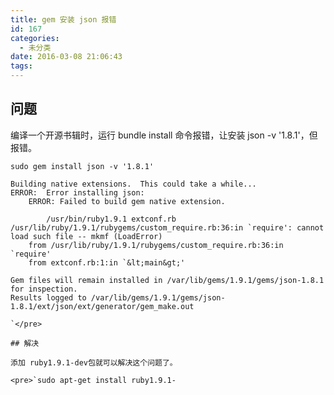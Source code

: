 ```yaml
---
title: gem 安装 json 报错
id: 167
categories:
  - 未分类
date: 2016-03-08 21:06:43
tags:
---
```


## 问题

编译一个开源书辑时，运行 bundle install 命令报错，让安装 json -v '1.8.1'，但报错。

    sudo gem install json -v '1.8.1'

    Building native extensions.  This could take a while...
    ERROR:  Error installing json:
        ERROR: Failed to build gem native extension.

            /usr/bin/ruby1.9.1 extconf.rb
    /usr/lib/ruby/1.9.1/rubygems/custom_require.rb:36:in `require': cannot load such file -- mkmf (LoadError)
        from /usr/lib/ruby/1.9.1/rubygems/custom_require.rb:36:in `require'
        from extconf.rb:1:in `&lt;main&gt;'

    Gem files will remain installed in /var/lib/gems/1.9.1/gems/json-1.8.1 for inspection.
    Results logged to /var/lib/gems/1.9.1/gems/json-1.8.1/ext/json/ext/generator/gem_make.out

    `</pre>

    ## 解决

    添加 ruby1.9.1-dev包就可以解决这个问题了。

    <pre>`sudo apt-get install ruby1.9.1-
    